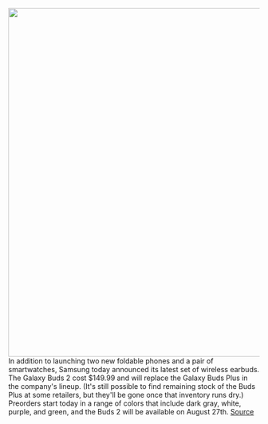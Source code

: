 <img src='https://cdn.vox-cdn.com/thumbor/xm2yIztyHdhuBjNnMdllq0eQDmA=/0x0:2040x1522/1200x800/filters:focal(857x598:1183x924)/cdn.vox-cdn.com/uploads/chorus_image/image/69709735/02_02_Berry_Family_01_galaxybuds2_family_graphite_white_olive_lavender_H.0.jpg' width='700px' /><br/>
In addition to launching two new foldable phones and a pair of smartwatches, Samsung today announced its latest set of wireless earbuds. The Galaxy Buds 2 cost $149.99 and will replace the Galaxy Buds Plus in the company's lineup. (It's still possible to find remaining stock of the Buds Plus at some retailers, but they'll be gone once that inventory runs dry.) Preorders start today in a range of colors that include dark gray, white, purple, and green, and the Buds 2 will be available on August 27th.
<a href='https://www.theverge.com/2021/8/11/22619796/samsung-galaxy-buds-2-features-price'> Source <a/>